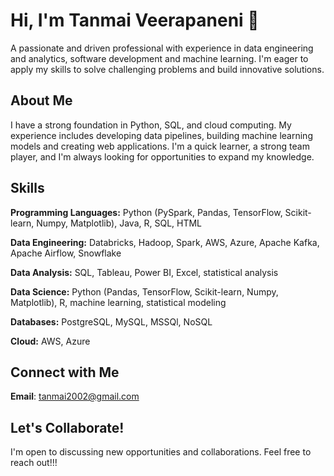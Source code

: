 # Hi, I'm Tanmai Veerapaneni 👋

A passionate and driven professional with experience in data engineering and analytics, software development and machine learning. I'm eager to apply my skills to solve challenging problems and build innovative solutions.

## About Me

I have a strong foundation in Python, SQL, and cloud computing. My experience includes developing data pipelines,  building machine learning models and creating web applications. I'm a quick learner, a strong team player, and I'm always looking for opportunities to expand my knowledge.

## Skills

**Programming Languages:** Python (PySpark, Pandas, TensorFlow, Scikit-learn, Numpy, Matplotlib), Java, R, SQL, HTML

**Data Engineering:** Databricks, Hadoop, Spark, AWS, Azure, Apache Kafka, Apache Airflow, Snowflake

**Data Analysis:** SQL, Tableau, Power BI, Excel, statistical analysis

**Data Science:** Python (Pandas, TensorFlow, Scikit-learn, Numpy, Matplotlib), R, machine learning, statistical modeling

**Databases:** PostgreSQL, MySQL, MSSQl, NoSQL

**Cloud:** AWS, Azure

## Connect with Me

**Email**: tanmai2002@gmail.com

## Let's Collaborate!

I'm open to discussing new opportunities and collaborations. Feel free to reach out!!!
  


